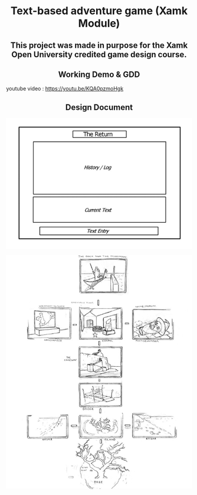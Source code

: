 <!DOCTYPE html>
<html>
<body>
<h1 align="center"> Text-based adventure game (Xamk Module) </h1> 

<h2 align="center"> This project was made in purpose for the Xamk Open University credited game design course.</h2>  

<h2 align="center"> Working Demo & GDD</h2> 

youtube video : https://youtu.be/KQA0pzmoHgk


<h2 align="center"> Design Document </h2>  

<p align="center">
<img src="https://github.com/ReanSchwarzer1/Text-based-adventure-game-Xamk-Module-2/blob/main/Misc/Layout.PNG?raw=true">
</p>

<p align="center">
<img src="https://github.com/ReanSchwarzer1/Text-based-adventure-game-Xamk-Module-2/blob/main/Misc/Progression.jpg?raw=true">
</p>



